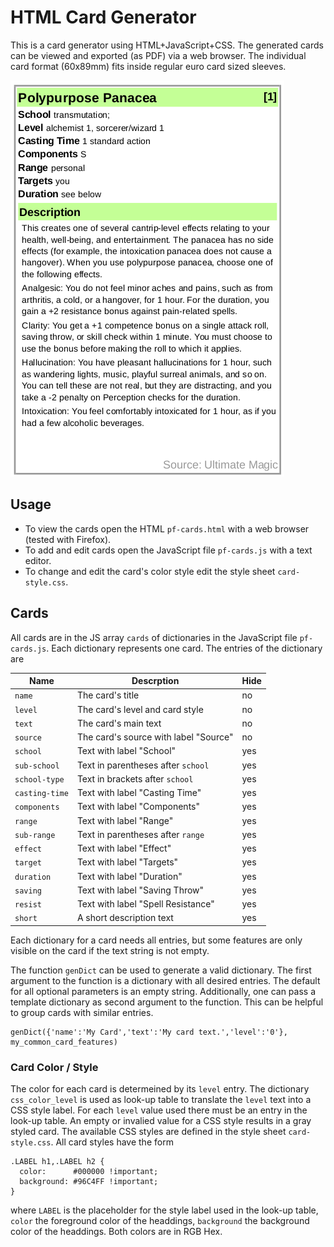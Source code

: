 # HTML Card Generator
This is a card generator using HTML+JavaScript+CSS. The generated cards can be viewed and exported (as PDF) via a web browser. The individual card format (60x89mm) fits inside regular euro card sized sleeves.

![Card](card.png "Text Source: https://www.d20pfsrd.com/magic/all-spells/p/polypurpose-panacea/")

## Usage
* To view the cards open the HTML `pf-cards.html` with a web browser (tested with Firefox).
* To add and edit cards open the JavaScript file `pf-cards.js` with a text editor.
* To change and edit the card's color style edit the style sheet `card-style.css`.

## Cards
All cards are in the JS array `cards` of dictionaries in the JavaScript file `pf-cards.js`. Each dictionary represents one card. The entries of the dictionary are

| Name              | Descrption                            | Hide |
| ----------------- | --------------------------------------| ---- |
| `name`            | The card's title                      | no   |
| `level`           | The card's level and card style       | no   |
| `text`            | The card's main text                  | no   |
| `source`          | The card's source with label "Source" | no   |
| `school`          | Text with label "School"              | yes  |
| `sub-school`      | Text in parentheses after `school`    | yes  |
| `school-type`     | Text in brackets after `school`       | yes  |
| `casting-time`    | Text with label "Casting Time"        | yes  |
| `components`      | Text with label "Components"          | yes  |
| `range`           | Text with label "Range"               | yes  |
| `sub-range`       | Text in parentheses after `range`     | yes  |
| `effect`          | Text with label "Effect"              | yes  |
| `target`          | Text with label "Targets"             | yes  |
| `duration`        | Text with label "Duration"            | yes  |
| `saving`          | Text with label "Saving Throw"        | yes  |
| `resist`          | Text with label "Spell Resistance"    | yes  |
| `short`           | A short description text              | yes  |
Each dictionary for a card needs all entries, but some features are only visible on the card if the text string is not empty.

The function `genDict` can be used to generate a valid dictionary. The first argument to the function is a dictionary with all desired entries. The default for all optional parameters is an empty string. Additionally, one can pass a template dictionary as second argument to the function. This can be helpful to group cards with similar entries.

```
genDict({'name':'My Card','text':'My card text.','level':'0'}, my_common_card_features)
```

### Card Color / Style
The color for each card is determeined by its `level` entry. The dictionary `css_color_level` is used as look-up table to translate the `level` text into a CSS style label. For each `level` value used there must be an entry in the look-up table. An empty or invalied value for a CSS style results in a gray styled card.
The available CSS styles are defined in the style sheet `card-style.css`. All card styles have the form

```
.LABEL h1,.LABEL h2 {
  color:      #000000 !important;
  background: #96C4FF !important;
}
```
where `LABEL` is the placeholder for the style label used in the look-up table, `color` the foreground color of the headdings, `background` the background color of the headdings. Both colors are in RGB Hex.